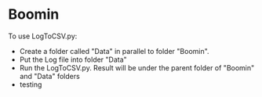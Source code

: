 # Boomin

To use LogToCSV.py:
- Create a folder called "Data" in parallel to folder "Boomin".
- Put the Log file into folder "Data"
- Run the LogToCSV.py. Result will be under the parent folder of "Boomin" and "Data" folders
- testing

